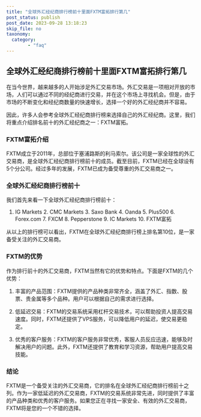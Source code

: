 ```yaml
---
title: "全球外汇经纪商排行榜前十里面FXTM富拓排行第几"
post_status: publish
post_date: 2023-09-28 13:18:23
skip_file: no
taxonomy:
  category:
        - "faq"
---
```


## 全球外汇经纪商排行榜前十里面FXTM富拓排行第几

在当今世界，越来越多的人开始涉足外汇交易市场。外汇交易是一项相对开放的市场，人们可以通过不同的经纪商进行交易，并在这个市场上寻找机会。但是，由于市场的不断变化和经纪商数量的快速增长，选择一个好的外汇经纪商并不容易。

因此，许多人会参考全球外汇经纪商排行榜来选择自己的外汇经纪商。这里，我们将重点介绍排名前十的外汇经纪商之一：FXTM富拓。

### FXTM富拓介绍

FXTM成立于2011年，总部位于塞浦路斯的利马索尔。该公司是一家全球性的外汇交易商，是全球外汇经纪商排行榜前十的成员。截至目前，FXTM已经在全球设有5个分公司。经过多年的发展，FXTM已成为备受尊重的外汇交易商之一。

### 全球外汇经纪商排行榜前十

我们首先来看一下全球外汇经纪商排行榜前十：

1. IG Markets 2. CMC Markets 3. Saxo Bank 4. Oanda 5. Plus500 6. Forex.com 7. FXCM 8. Pepperstone 9. IC Markets 10. FXTM富拓

从以上的排行榜可以看出，FXTM在全球外汇经纪商排行榜上排名第10位，是一家备受关注的外汇交易商。

### FXTM的优势

作为排行前十的外汇交易商，FXTM当然有它的优势和特点。下面是FXTM的几个优势：

1. 丰富的产品范围：FXTM提供的产品种类非常齐全，涵盖了外汇、指数、股票、贵金属等多个品种。用户可以根据自己的需求进行选择。

2. 低延迟交易：FXTM的交易系统采用杠杆交易技术，可以帮助投资人提高交易速度。同时，FXTM还提供了VPS服务，可以降低用户的延迟，使交易更稳定。

3. 优秀的客户服务：FXTM的客户服务非常优秀，客服人员反应迅速，能够及时解决用户的问题。此外，FXTM还提供了教育和学习资源，帮助用户提高交易技能。

### 结论

FXTM是一个备受关注的外汇交易商，它的排名在全球外汇经纪商排行榜前十之列。作为一家低延迟的外汇交易商，FXTM的交易系统非常先进，同时提供了丰富的产品种类和优秀的客户服务。如果您正在寻找一家安全、有效的外汇交易商，FXTM将是您的一个不错的选择。
